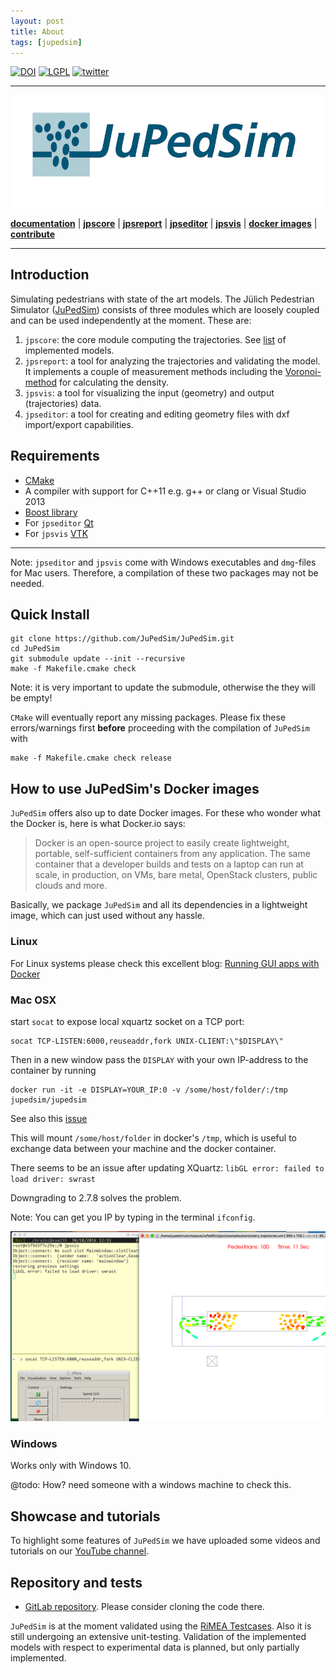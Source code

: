 ```yaml
---
layout: post
title: About 
tags: [jupedsim]
---
```



[![DOI](https://zenodo.org/badge/13744388.svg)](https://zenodo.org/badge/latestdoi/13744388) [![LGPL](https://img.shields.io/badge/license-GPL-blue.svg)](https://raw.githubusercontent.com/JuPedSim/jpscore/master/LICENSE) [![twitter](http://i.imgur.com/tXSoThF.png)](http://www.twitter.com/JuPedSim)

***

![logo](https://github.com/JuPedSim/JuPedSim/blob/master/doc/jupedsim_small.png?raw=true)

[**documentation**](http://www.jupedsim.org) | [**jpscore**](http://jupedsim.github.io/jpscore) | [**jpsreport**](http://jupedsim.github.io/jpsreport) | [**jpseditor**](https://cst.version.fz-juelich.de/jupedsim/jpseditor) | [**jpsvis**](https://cst.version.fz-juelich.de/jupedsim/jpsvis) | [**docker images**](https://hub.docker.com/u/jupedsim/) | [**contribute**](http://jupedsim.github.io/jpscore/contributing/)

***

## Introduction

Simulating pedestrians with state of the art models.
The Jülich Pedestrian Simulator ([JuPedSim](http://www.jupedsim.org)) consists of three modules which are loosely
coupled and can be used independently at the moment. These are:

1. `jpscore`: the core module computing the trajectories. See [list](http://jupedsim.github.io/jpscore/models/operativ) of implemented models.
2. `jpsreport`: a tool for analyzing the trajectories and validating the
model. It implements a couple of measurement methods including the [Voronoi-method](http://dx.doi.org/10.1016/j.physa.2009.12.015) for calculating the density.
3. `jpsvis`: a tool for visualizing the input (geometry) and output (trajectories) data.
4.  `jpseditor`: a tool for creating and editing geometry files with dxf import/export capabilities.

## Requirements

- [CMake](https://cmake.org/)
- A compiler with support for C++11 e.g. g++ or clang or Visual Studio 2013
- [Boost library](http://www.boost.org/)
- For `jpseditor` [Qt](https://www.qt.io/)
- For `jpsvis` [VTK](http://www.vtk.org/)

***
Note:
`jpseditor` and `jpsvis` come with Windows executables and  `dmg`-files for Mac users. 
Therefore, a compilation of these two packages may not be needed.

## Quick Install

```shell
git clone https://github.com/JuPedSim/JuPedSim.git
cd JuPedSim
git submodule update --init --recursive
make -f Makefile.cmake check
```

Note: it is very important to update the submodule, otherwise the they will be empty!


`CMake` will eventually report any missing packages. Please fix these errors/warnings first **before** proceeding with the compilation of `JuPedSim` with 

```shell
make -f Makefile.cmake check release
```

## How to use JuPedSim's Docker images

`JuPedSim` offers also up to date Docker images. For these who wonder what the Docker is, here is what Docker.io says:

> Docker is an open-source project to easily create lightweight, portable, self-sufficient containers 
> from any application. 
> The same container that a developer builds and tests on a laptop can run at scale, in production, 
> on VMs, bare metal, OpenStack clusters, public clouds and more.

Basically, we package `JuPedSim` and all its dependencies in a lightweight image, which can just used without any hassle. 

### Linux

For Linux systems please check this excellent blog: 
[Running GUI apps with Docker](http://fabiorehm.com/blog/2014/09/11/running-gui-apps-with-docker/)

### Mac OSX

start `socat` to expose local xquartz socket on a TCP port:

    socat TCP-LISTEN:6000,reuseaddr,fork UNIX-CLIENT:\"$DISPLAY\"

Then in a new window pass the `DISPLAY` with your own IP-address to the container by running

    docker run -it -e DISPLAY=YOUR_IP:0 -v /some/host/folder/:/tmp jupedsim/jupedsim

See also this [issue](https://github.com/docker/docker/issues/8710)

This will mount `/some/host/folder` in docker's `/tmp`, which is useful to exchange data between your machine and the docker container.

There seems to be an issue after updating XQuartz: `libGL error: failed to load driver: swrast `

Downgrading to 2.7.8 solves the problem. 

 Note: You can get you IP by typing in the terminal `ifconfig`.

![docker](doc/docker_jpsvis.png)


### Windows

Works only with Windows 10.

@todo: How? need someone with a windows machine to check this.

## Showcase and tutorials

To highlight some features of `JuPedSim` we have uploaded some videos and tutorials on
our [YouTube channel](https://www.youtube.com/channel/UCKS8w8CUClHEeN4K1SUSMBA).

## Repository and tests

- [GitLab repository](https://cst.version.fz-juelich.de/public/projects). Please consider cloning the code there.

`JuPedSim` is at the moment validated using the [RiMEA Testcases](http://www.rimea.de). 
Also it is still undergoing an extensive unit-testing. 
Validation of the implemented models with respect to experimental data is planned, but only partially implemented.



